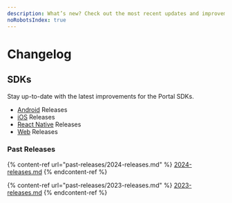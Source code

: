 ```yaml
---
description: What’s new? Check out the most recent updates and improvements to Portal.
noRobotsIndex: true
---
```


# Changelog

## SDKs

Stay up-to-date with the latest improvements for the Portal SDKs.

* [Android](android.md) Releases
* [iOS](ios.md) Releases
* [React Native](react-native.md) Releases
* [Web](web.md) Releases

### Past Releases

{% content-ref url="past-releases/2024-releases.md" %}
[2024-releases.md](past-releases/2024-releases.md)
{% endcontent-ref %}

{% content-ref url="past-releases/2023-releases.md" %}
[2023-releases.md](past-releases/2023-releases.md)
{% endcontent-ref %}
